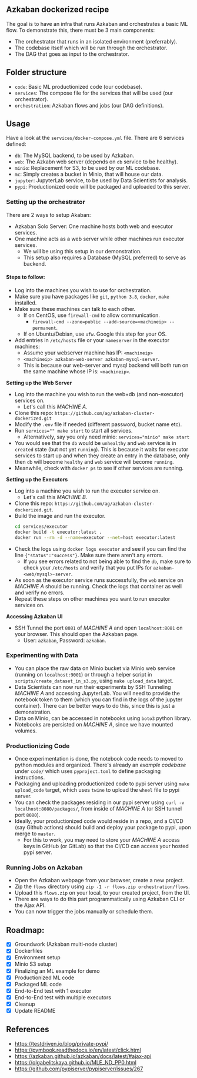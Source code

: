 ## Azkaban dockerized recipe
The goal is to have an infra that runs Azkaban and orchestrates a basic ML flow. To demonstrate this, there must be 3 main components:
- The orchestrator that runs in an isolated environment (preferrably).
- The codebase itself which will be run through the orchestrator.
- The DAG that goes as input to the orchestrator.

## Folder structure
- `code`: Basic ML productionized code (our codebase).
- `services`: The compose file for the services that will be used (our orchestrator).
- `orchestration`: Azkaban flows and jobs (our DAG definitions).

## Usage
Have a look at the `services/docker-compose.yml` file. There are 6 services defined:
- `db`: The MySQL backend, to be used by Azkaban.
- `web`: The Azkabn web server (depends on `db` service to be healthy).
- `minio`: Replacement for S3, to be used by our ML codebase.
- `mc`: Simply creates a bucket in Minio, that will house our data.
- `jupyter`: JupyterLab service, to be used by Data Scientists for analysis.
- `pypi`: Productionized code will be packaged and uploaded to this server.

### Setting up the orchestrator
There are 2 ways to setup Akaban:
- Azkaban Solo Server: One machine hosts both web and executor services.
- One machine acts as a web server while other machines run executor services.
	- We will be using this setup in our demonstration.
	- This setup also requires a Database (MySQL preferred) to serve as backend.

#### Steps to follow:
- Log into the machines you wish to use for orchestration.
- Make sure you have packages like `git`, `python 3.8`, `docker`, `make` installed.
- Make sure these machines can talk to each other.
	- If on CentOS, use `firewall-cmd` to allow communication.
		- `firewall-cmd --zone=public --add-source=<machineip> --permanent`.
	- If on Ubuntu/Debian, use `ufw`. Google this step for your OS.
- Add entries in `/etc/hosts` file or your `nameserver` in the executor machines:
	- Assume your webserver machine has IP: `<machineip>`
	- `<machineip> azkaban-web-server azkaban-mysql-server`.
	- This is because our web-server and mysql backend will both run on the same machine whose IP is: `<machineip>`.

**Setting up the Web Server**
- Log into the machine you wish to run the web+db (and non-executor) services on.
	- Let's call this *MACHINE A*.
- Clone this repo: `https://github.com/ag/azkaban-cluster-dockerized.git`
- Modify the `.env` file if needed (different password, bucket name etc).
- Run `services="" make start` to start all services.
	- Alternatively, say you only need minio: `services="minio" make start`
- You would see that the `db` would be `unhealthy` and `web` service is in `created` state (but not yet `running`). This is because it waits for executor services to start up and when they create an entry in the database, only then `db` will become `healthy` and `web` service will become `running`.
- Meanwhile, check with `docker ps` to see if other services are running.

**Setting up the Executors**
- Log into a machine you wish to run the executor service on.
	- Let's call this *MACHINE B*.
- Clone this repo: `https://github.com/ag/azkaban-cluster-dockerized.git`.
- Build the image and run the executor.
	```bash
	cd services/executor
	docker build -t executor:latest .
	docker run --rm -d --name=executor --net=host executor:latest
	```
- Check the logs using `docker logs executor` and see if you can find the line `{"status":"success"}`. Make sure there aren't any errors.
	- If you see errors related to not being able to find the `db`, make sure to check your `/etc/hosts` and verify that you put IPs for `azkaban-<web/mysql>-server`.
- As soon as the executor service runs successfully, the `web` service on *MACHINE A* should be running. Check the logs that container as well and verify no errors.
- Repeat these steps on other machines you want to run executor services on.

**Accessing Azkaban UI**
- SSH Tunnel the port `8081` of *MACHINE A* and open `localhost:8081` on your browser. This should open the Azkaban page.
	- User: `azkaban`, Password: `azkaban`.

### Experimenting with Data
- You can place the raw data on Minio bucket via Minio web service (running on `localhost:9001`) or through a helper script in `scripts/create_dataset_in_s3.py`, using `make upload_data` target.
- Data Scientists can now run their experiments by SSH Tunneling *MACHINE A* and accessing JupyterLab. You will need to provide the notebook token to them (which you can find in the logs of the jupyter container). There can be better ways to do this, since this is just a demonstration.
- Data on Minio, can be accessed in notebooks using `boto3` python library.
- Notebooks are persisted on *MACHINE A*, since we have mounted volumes.

### Productionizing Code
- Once experimentation is done, the notebook code needs to moved to python modules and organized. There's already an *example codebase* under `code/` which uses `pyproject.toml` to define packaging instructions.
- Packaging and uploading productionized code to pypi server using `make upload_code` target, which uses `twine` to upload the `wheel` file to pypi server.
- You can check the packages residing in our pypi server using `curl -v localhost:8080/packages/`, from inside of *MACHINE A* (or SSH tunnel port `8080`).
- Ideally, your productionized code would reside in a repo, and a CI/CD (say Github actions) should build and deploy your package to pypi, upon merge to `master`.
	- For this to work, you may need to store your *MACHINE A* access keys in GitHub (or GitLab) so that the CI/CD can access your hosted pypi server.

### Running Jobs on Azkaban
- Open the Azkaban webpage from your browser, create a new project.
- Zip the `flows` directory using `zip -1 -r flows.zip orchestration/flows`.
- Upload this `flows.zip` on your local, to your created project, from the UI.
- There are ways to do this part programmatically using Azkaban CLI or the Ajax API.
- You can now trigger the jobs manually or schedule them.

## Roadmap:
- [x] Groundwork (Azkaban multi-node cluster)
- [x] Dockerfiles
- [x] Environment setup
- [x] Minio S3 setup
- [x] Finalizing an ML example for demo
- [x] Productionized ML code
- [x] Packaged ML code
- [x] End-to-End test with 1 executor
- [x] End-to-End test with multiple executors
- [x] Cleanup
- [x] Update README

## References
- https://testdriven.io/blog/private-pypi/
- https://pymbook.readthedocs.io/en/latest/click.html
- https://azkaban.github.io/azkaban/docs/latest/#ajax-api
- https://olgabelitskaya.github.io/MLE_ND_PP0.html
- https://github.com/pypiserver/pypiserver/issues/267
